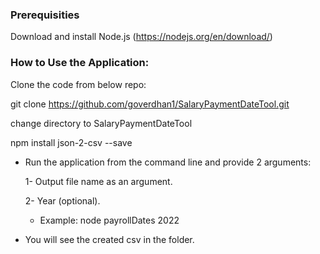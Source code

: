 ### Prerequisities

Download and install Node.js (https://nodejs.org/en/download/)


### How to Use the Application:

Clone the code from below repo: 

git clone https://github.com/goverdhan1/SalaryPaymentDateTool.git

change directory to SalaryPaymentDateTool

npm install json-2-csv --save

* Run the application from the command line and provide 2 arguments:
   
   1- Output file name as an argument.

   2- Year (optional).
   - Example: node payrollDates <fileName> 2022

* You will see the created csv in the folder.